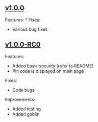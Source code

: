 ## [v1.0.0](#v100)
Features:
* 
Fixes:
* Various bug fixes

## [v1.0.0-RC0](#v100-rc0)
Features:
* Added basic security (refer to README)
* Pin code is displayed on main page

Fixes:
* Code bugs

Improvements:
* Added testing
* Added goblin
